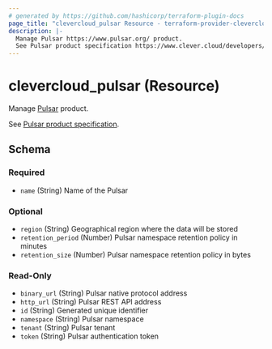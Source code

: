 ```yaml
---
# generated by https://github.com/hashicorp/terraform-plugin-docs
page_title: "clevercloud_pulsar Resource - terraform-provider-clevercloud"
description: |-
  Manage Pulsar https://www.pulsar.org/ product.
  See Pulsar product specification https://www.clever.cloud/developers/doc/addons/pulsar/.
---
```


# clevercloud_pulsar (Resource)

Manage [Pulsar](https://www.pulsar.org/) product.

See [Pulsar product specification](https://www.clever.cloud/developers/doc/addons/pulsar/).



<!-- schema generated by tfplugindocs -->
## Schema

### Required

- `name` (String) Name of the Pulsar

### Optional

- `region` (String) Geographical region where the data will be stored
- `retention_period` (Number) Pulsar namespace retention policy in minutes
- `retention_size` (Number) Pulsar namespace retention policy in bytes

### Read-Only

- `binary_url` (String) Pulsar native protocol address
- `http_url` (String) Pulsar REST API address
- `id` (String) Generated unique identifier
- `namespace` (String) Pulsar namespace
- `tenant` (String) Pulsar tenant
- `token` (String) Pulsar authentication token
